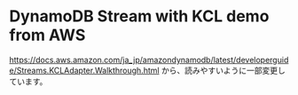# DynamoDB Stream with KCL demo from AWS

https://docs.aws.amazon.com/ja_jp/amazondynamodb/latest/developerguide/Streams.KCLAdapter.Walkthrough.html から、読みやすいように一部変更しています。